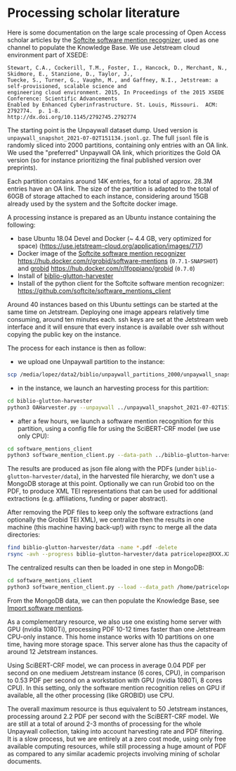 # Processing scholar literature

Here is some documentation on the large scale processing of Open Access scholar articles by the [Softcite software mention recognizer](https://github.com/ourresearch/software-mentions), used as one channel to populate the Knowledge Base. We use Jetstream cloud environment part of XSEDE:

```
Stewart, C.A., Cockerill, T.M., Foster, I., Hancock, D., Merchant, N., Skidmore, E., Stanzione, D., Taylor, J., 
Tuecke, S., Turner, G., Vaughn, M., and Gaffney, N.I., Jetstream: a self-provisioned, scalable science and 
engineering cloud environment. 2015, In Proceedings of the 2015 XSEDE Conference: Scientific Advancements 
Enabled by Enhanced Cyberinfrastructure. St. Louis, Missouri.  ACM: 2792774.  p. 1-8. 
http://dx.doi.org/10.1145/2792745.2792774 
```

The starting point is the Unpaywall dataset dump. Used version is `unpaywall_snapshot_2021-07-02T151134.jsonl.gz`.  The full `jsonl` file is randomly sliced into 2000 partitions, containing only entries with an OA link. We used the "preferred" Unpaywall OA link, which prioritizes the Gold OA version (so for instance prioritizing the final published version over preprints). 

Each partition contains around 14K entries, for a total of approx. 28.3M entries have an OA link. The size of the partition is adapted to the total of 60GB of storage attached to each instance, considering around 15GB already used by the system and the Softcite docker image. 

A processing instance is prepared as an Ubuntu instance containing the following:

- base Ubuntu 18.04 Devel and Docker (~ 4.4 GB, very optimized for space) (https://use.jetstream-cloud.org/application/images/717)
- Docker image of the [Softcite software mention recognizer](https://github.com/ourresearch/software-mentions) https://hub.docker.com/r/grobid/software-mentions (`0.7.1-SNAPSHOT`) and [grobid](https://github.com/kermitt2/grobid) https://hub.docker.com/r/lfoppiano/grobid (`0.7.0`) 
- Install of [biblio-glutton-harvester](https://github.com/kermitt2/biblio-glutton-harvester)
- Install of the python client for the Softcite software mention recognizer: https://github.com/softcite/software_mentions_client

Around 40 instances based on this Ubuntu settings can be started at the same time on Jetstream. Deploying one image appears relatively time consuming, around ten minutes each. ssh keys are set at the Jetstream web interface and it will ensure that every instance is available over ssh without copying the public key on the instance. 

The process for each instance is then as follow:

- we upload one Unpaywall partition to the instance: 

```bash
scp /media/lopez/data2/biblio/unpaywall_partitions_2000/unpaywall_snapshot_2021-07-02T151134.jsonl_XXXX.jsonl.gz patricelopez@XXX.XXX.XX.XXX:/home/patricelopez/
```

- in the instance, we launch an harvesting process for this partition: 

```bash
cd biblio-glutton-harvester
python3 OAHarvester.py --unpaywall ../unpaywall_snapshot_2021-07-02T151134.jsonl_XXXX.jsonl.gz

```

- after a few hours, we launch a software mention recognition for this partition, using a config file for using the SciBERT-CRF model (we use only CPU):

```bash
cd software_mentions_client
python3 software_mention_client.py --data-path ../biblio-glutton-harvester/data
```

The results are produced as json file along with the PDFs (under `biblio-glutton-harvester/data`), in the harvested file hierarchy, we don't use a MongoDB storage at this point. Optionally we can run Grobid too on the PDF, to produce XML TEI representations that can be used for additional extractions (e.g. affiliations, funding or paper abstract).

After removing the PDF files to keep only the software extractions (and optionally the Grobid TEI XML), we centralize then the results in one machine (this machine having back-up!) with rsync to merge all the data directories:

```bash
find biblio-glutton-harvester/data -name *.pdf -delete
rsync -avh --progress biblio-glutton-harvester/data patricelopez@XXX.XXX.XX.XXX:/home/patricelopez/softcite_run/data
```

The centralized results can then be loaded in one step in MongoDB:

```bash
cd software_mentions_client
python3 software_mention_client.py --load --data_path /home/patricelopez/softcite_run/data
```

From the MongoDB data, we can then populate the Knowledge Base, see [Import software mentions](https://github.com/softcite/softcite_kb#import-software-mentions). 

As a complementary resource, we also use one existing home server with GPU (nvidia 1080Ti), processing PDF 10-12 times faster than one Jetstream CPU-only instance. This home instance works with 10 partitions on one time, having more storage space. This server alone has thus the capacity of around 12 Jetstream instances. 

Using SciBERT-CRF model, we can process in average 0.04 PDF per second on one mediuem Jetstream instance (6 cores, CPU), in comparison to 0.53 PDF per second on a workstation with GPU (nvidia 1080Ti, 8 cores CPU). In this setting, only the software mention recognition relies on GPU if available, all the other processing (like GROBID) use CPU.

The overall maximum resource is thus equivalent to 50 Jetstream instances, processing around 2.2 PDF per second with the SciBERT-CRF model. We are still at a total of around 2-3 months of processing for the whole Unpaywall collection, taking into account harvesting rate and PDF filtering. It is a slow process, but we are entirely at a zero cost mode, using only free available computing resources, while still processing a huge amount of PDF as compared to any similar academic projects involving mining of scholar documents. 

